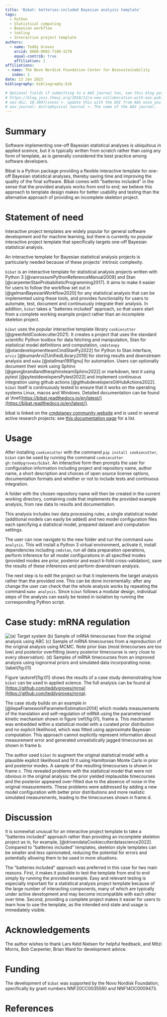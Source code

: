 ```yaml
---
title: 'Bibat: batteries-included Bayesian analysis template'
tags:
  - Python
  - Statistical computing
  - Bayesian workflow
  - tooling
  - Interactive project template
authors:
  - name: Teddy Groves
    orcid: 0000-0002-7109-3270
    equal-contrib: true
    affiliation: 1
affiliations:
 - name: The Novo Nordisk Foundation Center for Biosustainability
   index: 1
date: 13 Jan 2023
bibliography: bibliography.bib

# Optional fields if submitting to a AAS journal too, see this blog post:
# https://blog.joss.theoj.org/2018/12/a-new-collaboration-with-aas-publishing
# aas-doi: 10.3847/xxxxx <- update this with the DOI from AAS once you know it.
# aas-journal: Astrophysical Journal <- The name of the AAS journal.
---
```


# Summary
Software implementing one-off Bayesian statistical analyses is ubiquitous in
applied sceince, but it is typically written from scratch rather than using any
form of template, as is generally considered the best practice among software
developers.

Bibat is a Python package providing a flexible interactive template for one-off
Bayesian statistical analyses, thereby saving time and improving the quality of
the final software. Bibat comes with "batteries included" in the sense that the
provided analysis works from end to end; we believe this approach to template
design makes for better usability and testing than the alternative approach of providing an incomplete skeleton project.

# Statement of need
Interactive project templates are widely popular for general software
development and for machine learning, but there is currently no popular
interactive project template that specifically targets one-off Bayesian
statistical analysis.

An interactive template for Bayesian statistical analysis projects is particularly needed because of these projects' intrinsic complexity.

`bibat` is an interactive template for statistical analysis projects written
with Python 3 [@vanrossumPythonReferenceManual2009] and Stan
[@carpenterStanProbabilisticProgramming2017]. It aims to make it easier for
users to follow the workflow set out in [@gelmanBayesianWorkflow2020] for any
statistical analysis that can be implemented using these tools, and provides
functionality for users to automate, test, document and continuously integrate
their analysis. In addition, `bibat` takes a "batteries included" approach, so
that users start from a complete working example project rather than an
incomplete skeleton project.

`bibat` uses the popular interactive template library
`cookiecutter` [@greenfeldCookiecutter2021]. It creates a project that uses the
standard scientific Python toolbox for data fetching and manipulation, Stan for
statistical model definitions and computation, `cmdstanpy`
[@standevelopmentteamCmdStanPy2022] for Python to Stan interface, `arviz`
[@kumarArviZUnifiedLibrary2019] for storing results and downstream analysis and
`make` [@stallman1991gnu] for automation. Users can optionally document their
work using Sphinx [@georgbrandlandthesphinxteamSphinx2022] or markdown, test it
using pytest [@pytestdevelopersPytest2022] and implement continuous integration
using github actions
[@githubdevelopersGitHubActions2022]. `bibat` itself
is continuously tested to ensure that it works on the operating systems Linux,
macos and Windows. Detailed documentation can be found at
\href{https://bibat.readthedocs.io/en/latest/}{https://bibat.readthedocs.io/en/latest/}.

bibat is linked on the [cmdstanpy community
website](https://mc-stan.org/cmdstanpy/community.html) and is used in several
active research projects: see [this documentation page](https://bibat.readthedocs.io/en/latest/examples.html) for a list.

# Usage
After installing `cookiecutter` with the command `pip install cookiecutter`,
`bibat` can be used by running the command
`cookiecutter gh:teddygroves/bibat`. An interactive
form then prompts the user for configuration information including project and
repository name, author name, a short description and choices of open source
license options, documentation formats and whether or not to include tests and
continuous integration.

A folder with the chosen repository name will then be created in the current
working directory, containing code that implements the provided example
analysis, from raw data to results and documentation.

This analysis includes two data processing rules, a single statistical model
(additional models can easily be added) and two model configuration files each
specifying a statistical model, prepared dataset and computation settings.

The user can now navigate to the new folder and run the command `make
analysis`. This will install a Python 3 virtual environment, activate it,
install dependencies including `cmdstan`, run all data preparation operations,
perform inference for all model configurations in all specified modes (provided
modes are prior, posterior and exact k-fold cross-validation), save the results
of these inferences and perform downstream analysis.

The next step is to edit the project so that it implements the target analysis
rather than the provided one. This can be done incrementally: after any change
the user can check that the whole analysis works by repeating the command `make
analysis`. Since `bibat` follows a modular design,
individual steps of the analysis can easily be tested in isolation by running
the corresponding Python script.

# Case study: mRNA regulation
![(a) Target system 
  (b) Sample of mRNA timecourses from the original analysis using ABC 
  (c) Sample of mRNA timecourses from a reproduction of the original analysis using MCMC. Note prior bias (most timecourses are too low) and posterior overfitting (every posterior timecourse is very close to every observation). 
  (d) Samples of mRNA timecourses from an improved analysis using lognormal priors and simulated data incorporating noise. \label{fig:01}
  ](fig.png)

Figure \autoref{fig:01} shows the results of a case study demonstrating how
`bibat` can be used in applied science. The full
analysis can be found at
[https://github.com/teddygroves/mrna](https://github.com/teddygroves/mrna).

The case study builds on an example in
[@liepeFrameworkParameterEstimation2014] which models measurements of the
translation and self-regulation of mRNA using the parameterised kinetic
mechanism shown in figure \ref{fig:01}, frame a. This mechanism was embedded
within a statistical model with a curated prior distribution and no explicit
likelihood, which was fitted using approximate Bayesian computation. This approach
cannot explicitly represent information about measurement error and generated
unrealistically jagged timecourses as shown in frame b.

The author used `bibat` to augment the original
statistical model with a plausible explicit likelihood and fit it using
Hamiltonian Monte Carlo in prior and posterior modes. A sample of the resulting
timecourses is shown in frame c. This revealed problems with the statistical
model that were not obvious in the original analysis: the prior yielded
implausible timecourses and the posterior appeared over-fitted due to the
absence of noise in the original measurements. These problems were addressed by
adding a new model configuration with better prior distributions and more
realistic simulated measurements, leading to the timecourses shown in frame d.

# Discussion
It is somewhat unusual for an interactive project template to take a "batteries
included" approach rather than providing an incomplete skeleton project as in,
for example, [@drivendataCookiecutterdatascience2022]. Compared to "batteries
included" templates, skeleton style templates can be smaller and less
opinionated, reducing the potential for errors and potentially allowing them to
be used in more situations.

The "batteries included" approach was preferred in this case for two main
reasons. First, it makes it possible to test the template from end to end simply
by running the provided example. Easy and relevant testing is especially
important for a statistical analysis project template because of the large
number of interacting components, many of which are typically under active
development and may become incompatible with each other over time. Second,
providing a complete project makes it easier for users to learn how to use the
template, as the intended end state and usage is immediately visible.

# Acknowledgements
The author wishes to thank Lars Keld Nielsen for helpful feedback, and Mitzi
Morris, Bob Carpenter, Brian Ward for development advice.

# Funding
The development of `bibat` was supported by the Novo Nordisk Foundation,
specifically by grant numbers NNF20CC0035580 and NNF14OC0009473.

# References
